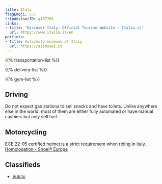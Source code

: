 ```yaml
---
title: Italy
flagEmoji: 🇮🇹
tripAdvisorID: g187768
links:
- title: "Discover Italy: Official Tourism Website - Italia.it"
  url: https://www.italia.it/en
poiLinks:
- title: Auto/moto museums of Italy
  url: https://asimusei.it
---
```


{{% transportation-list %}}

{{% delivery-list %}}

{{% gym-list %}}

## Driving
Do not expect gas stations to sell snacks and have toilets. Unlike anywhere else in the world, most of them are either fully automated or have manual cashiers but only sell fuel.

## Motorcycling
ECE 22-05 certified helmet is a strict requirement when riding in Italy. [Homologation - Shoei® Europe](https://www.shoei-europe.com/service/homologation/) 

## Classifieds
- [Subito](https://subito.it)
